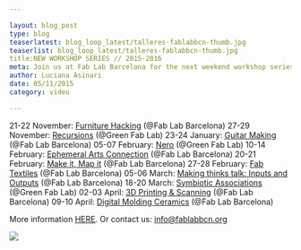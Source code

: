 ```yaml
---

layout: blog_post
type: blog
teaserlatest: blog_loop_latest/talleres-fablabbcn-thumb.jpg
teaserlist: blog_loop_latest/talleres-fablabbcn-thumb.jpg
title:NEW WORKSHOP SERIES // 2015-2016
meta: Join us at Fab Lab Barcelona for the next weekend workshop series. Learn how to make stuff, to hack stuff, to interact with stuff and to design the environment that surrounds you.
author: Luciana Asinari
date: 05/11/2015
category: video

---
```



21-22 November: <a target="_blank" href="http://fablabbcn.org/workshop/2015/05/05/furniture_hack.html"><u>Furniture Hacking</u></a> (@Fab Lab Barcelona)
27-29 November: <a target="_blank" href="http://fablabbcn.org/workshop/2015/05/10/recursions.html"><u>Recursions</u></a> (@Green Fab Lab)
23-24 January: <a target="_blank" href="http://fablabbcn.org/workshop/2015/05/15/make-your-own-guitar.html"><u>Guitar Making</u></a> (@Fab Lab Barcelona)
05-07 February: <a target="_blank" href="http://fablabbcn.org/workshop/2015/05/20/nero.html"><u>Nero</u></a> (@Green Fab Lab)
10-14 February: <a target="_blank" href="http://fablabbcn.org/workshop/2015/05/25/ephemeral-arts%20connection.html"><u>Ephemeral Arts Connection</u></a> (@Fab Lab Barcelona)
20-21 February: <a target="_blank" href="http://fablabbcn.org/workshop/2015/05/29/make-i-map-it.html"><u>Make it, Map it</u></a> (@Fab Lab Barcelona)
27-28 February: <a target="_blank" href="http://fablabbcn.org/workshop/2015/06/05/fab-textiles.html"><u>Fab Textiles</u></a> (@Fab Lab Barcelona)
05-06 March: <a target="_blank" href="http://fablabbcn.org/workshop/2015/06/08/making-things-talk-2016.html"><u>Making thinks talk: Inputs and Outputs</u></a> (@Fab Lab Barcelona)
18-20 March: <a target="_blank" href="http://fablabbcn.org/workshop/2015/06/09/symbiotic.html"><u>Symbiotic Associations</u></a> (@Green Fab Lab)
02-03 April: <a target="_blank" href="http://fablabbcn.org/workshop/2015/06/15/3d-printing-scanning.html"><u>3D Printing & Scanning</u></a> (@Fab Lab Barcelona)
09-10 April: <a target="_blank" href="http://fablabbcn.org/workshop/2015/06/20/ceramics.html"><u>Digital Molding Ceramics</u></a> (@Fab Lab Barcelona)



More information <a target="_blank" href="http://fablabbcn.org/workshops.html"><u>HERE</u></a>.
Or contact us: info@fablabbcn.org

<img src="{{site.baseurl}}{{ site.url }}/img/blog/blog_loop_latest/poster-talleres-fablabbcn_2015-16.jpg">

